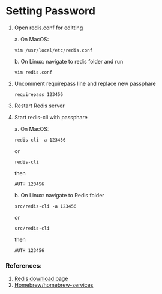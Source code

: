 # Setting Password

1. Open redis.conf for editting

    a. On MacOS:

    ```shell
    vim /usr/local/etc/redis.conf
    ```

    b. On Linux: navigate to redis folder and run

    ```shell
    vim redis.conf
    ```

2. Uncomment requirepass line and replace new passphare

    ```
    requirepass 123456
    ```

3. Restart Redis server

4. Start redis-cli with passphare

    a. On MacOS:

    ```shell
    redis-cli -a 123456
    ```

    or

    ```shell
    redis-cli
    ```

    then

    ```shell
    AUTH 123456
    ```

    b. On Linux: navigate to Redis folder

    ```shell
    src/redis-cli -a 123456
    ```

    or

    ```shell
    src/redis-cli
    ```

    then

    ```shell
    AUTH 123456
    ```



### References:
1. [Redis download page](https://redis.io/download)
2. [Homebrew/homebrew-services](https://github.com/Homebrew/homebrew-services)
